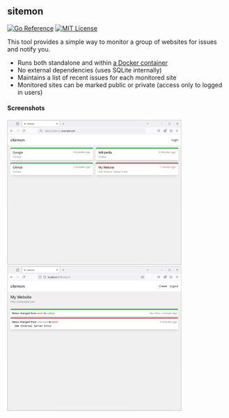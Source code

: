 ## sitemon

[![Go Reference](https://pkg.go.dev/badge/github.com/nathan-osman/sitemon.svg)](https://pkg.go.dev/github.com/nathan-osman/sitemon)
[![MIT License](https://img.shields.io/badge/license-MIT-9370d8.svg?style=flat)](https://opensource.org/licenses/MIT)

This tool provides a simple way to monitor a group of websites for issues and notify you.

- Runs both standalone and within [a Docker container](https://hub.docker.com/repository/docker/nathanosman/sitemon/general)
- No external dependencies (uses SQLite internally)
- Maintains a list of recent issues for each monitored site
- Monitored sites can be marked public or private (access only to logged in users)

#### Screenshots

<img src="https://github.com/nathan-osman/sitemon/blob/main/img/ss-home.png?raw=true" width="400" /> &nbsp; <img src="https://github.com/nathan-osman/sitemon/blob/main/img/ss-events.png?raw=true" width="400" />
